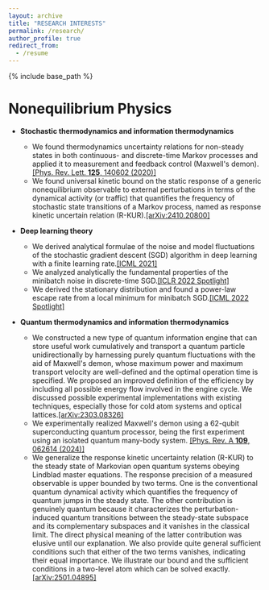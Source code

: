 ```yaml
---
layout: archive
title: "RESEARCH INTERESTS"
permalink: /research/
author_profile: true
redirect_from:
  - /resume
---
```


{% include base_path %}

# **Nonequilibrium Physics**

* **Stochastic thermodynamics and information thermodynamics**
  * We found thermodynamics uncertainty relations for non-steady states in both continuous- and discrete-time Markov processes and applied it to measurement and feedback control (Maxwell's demon).[[Phys. Rev. Lett. **125**, 140602 (2020)]](https://journals.aps.org/prl/abstract/10.1103/PhysRevLett.125.140602)
  * We found universal kinetic bound on the static response of a generic nonequilibrium observable to external perturbations in terms of the dynamical activity (or traffic) that quantifies the frequency of stochastic state transitions of a Markov process, named as response kinetic uncertain relation (R-KUR).[[arXiv:2410.20800]](https://arxiv.org/abs/2410.20800)

* **Deep learning theory**
  * We derived analytical formulae of the noise and model fluctuations of the stochastic gradient descent (SGD) algorithm in deep learning with a finite learning rate.[[ICML 2021]](http://proceedings.mlr.press/v139/liu21ad.html)
  * We analyzed analytically the fundamental properties of the minibatch noise in discrete-time SGD.[[ICLR 2022 Spotlight]](https://openreview.net/forum?id=uorVGbWV5sw)
  * We derived the stationary distribution and found a power-law escape rate from a local minimum for minibatch SGD.[[ICML 2022 Spotlight]](https://proceedings.mlr.press/v162/mori22a.html)

* **Quantum thermodynamics and information thermodynamics**
  * We constructed a new type of quantum information engine that can store useful work cumulatively and transport a quantum particle unidirectionally by harnessing purely quantum fluctuations with the aid of Maxwell's demon, whose maximum power and maximum transport velocity are well-defined and the optimal operation time is specified. We proposed an improved definition of the efficiency by including all possible energy flow involved in the engine cycle. We discussed possible experimental implementations with existing techniques, especially those for cold atom systems and optical lattices.[[arXiv:2303.08326]](https://arxiv.org/abs/2303.08326)
  * We experimentally realized Maxwell's demon using a 62-qubit superconducting quantum processor, being the first experiment using an isolated quantum many-body system. [[Phys. Rev. A **109**, 062614 (2024)]](https://journals.aps.org/pra/abstract/10.1103/PhysRevA.109.062614)
  * We generalize the response kinetic uncertainty relation (R-KUR) to the steady state of Markovian open quantum systems obeying Lindblad master equations. The response precision of a measured observable is upper bounded by two terms. One is the conventional quantum dynamical activity which quantifies the frequency of quantum jumps in the steady state. The other contribution is genuinely quantum because it characterizes the perturbation-induced quantum transitions between the steady-state subspace and its complementary subspaces and it vanishes in the classical limit. The direct physical meaning of the latter contribution was elusive until our explanation. We also provide quite general sufficient conditions such that either of the two terms vanishes, indicating their equal importance. We illustrate our bound and the sufficient conditions in a two-level atom which can be solved exactly.[[arXiv:2501.04895]](https://arxiv.org/abs/2501.04895)
